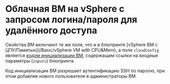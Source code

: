 # Облачная ВМ на vSphere с запросом логина/пароля для удалённого доступа

Свойства ВМ включают те же поля, что и в блюпринте [vSphere ВМ с ЦПУ/Памятью](/Basic/vSphere VM with CPU&Mem),
а поле `cloudConfig` является [кодом инициализации ВМ](https://docs.vmware.com/en/vRealize-Automation/8.0/Using-and-Managing-Cloud-Assembly/GUID-70EA052D-FABF-4CE5-875D-9B52FED08AA3.html),
содержащим ссылки на входные параметры (`inputs`) блюпринта.

Код инициализации ВМ разрешает аутентификацию SSH по паролю, при этом добавляя нового пользователя в 
администраторы ВМ. 
